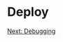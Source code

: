 Deploy
======



[Next: Debugging](https://github.com/rimolive/openshift-development-workshop/blob/master/workshop/debugging.md)